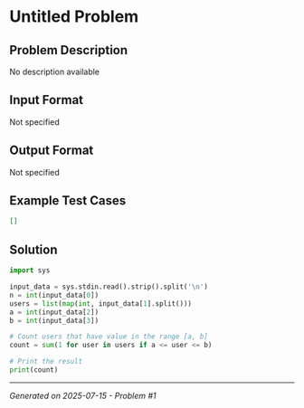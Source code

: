 # Untitled Problem

## Problem Description
No description available

## Input Format
Not specified

## Output Format
Not specified

## Example Test Cases
```json
[]
```

## Solution
```python
import sys

input_data = sys.stdin.read().strip().split('\n')
n = int(input_data[0])
users = list(map(int, input_data[1].split()))
a = int(input_data[2])
b = int(input_data[3])

# Count users that have value in the range [a, b]
count = sum(1 for user in users if a <= user <= b)

# Print the result
print(count)
```

---
*Generated on 2025-07-15 - Problem #1*